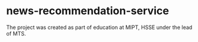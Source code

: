 # news-recommendation-service

The project was created as part of education at MIPT, HSSE under the lead of MTS.
